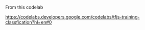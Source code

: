 


From this codelab

https://codelabs.developers.google.com/codelabs/tfjs-training-classfication?hl=en#0
